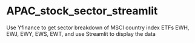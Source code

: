 # APAC_stock_sector_streamlit
Use Yfinance to get sector breakdown of MSCI country index ETFs EWH, EWJ, EWY, EWS, EWT, and use Streamlit to display the data
